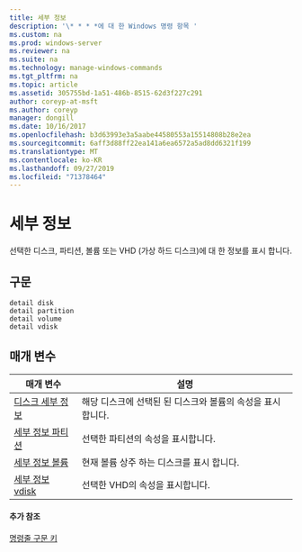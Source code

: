 ```yaml
---
title: 세부 정보
description: '\* * * *에 대 한 Windows 명령 항목 '
ms.custom: na
ms.prod: windows-server
ms.reviewer: na
ms.suite: na
ms.technology: manage-windows-commands
ms.tgt_pltfrm: na
ms.topic: article
ms.assetid: 305755bd-1a51-486b-8515-62d3f227c291
author: coreyp-at-msft
ms.author: coreyp
manager: dongill
ms.date: 10/16/2017
ms.openlocfilehash: b3d63993e3a5aabe44580553a15514808b28e2ea
ms.sourcegitcommit: 6aff3d88ff22ea141a6ea6572a5ad8dd6321f199
ms.translationtype: MT
ms.contentlocale: ko-KR
ms.lasthandoff: 09/27/2019
ms.locfileid: "71378464"
---
```

# <a name="detail"></a>세부 정보



선택한 디스크, 파티션, 볼륨 또는 VHD (가상 하드 디스크)에 대 한 정보를 표시 합니다.

## <a name="syntax"></a>구문

```
detail disk
detail partition
detail volume 
detail vdisk
```

## <a name="parameters"></a>매개 변수

|매개 변수|설명|
|---------|-----------|
|[디스크 세부 정보](detail-disk.md)|해당 디스크에 선택된 된 디스크와 볼륨의 속성을 표시합니다.|
|[세부 정보 파티션](detail-partition.md)|선택한 파티션의 속성을 표시합니다.|
|[세부 정보 볼륨](detail-volume.md)|현재 볼륨 상주 하는 디스크를 표시 합니다.|
|[세부 정보 vdisk](detail-vdisk.md)|선택한 VHD의 속성을 표시합니다.|

#### <a name="additional-references"></a>추가 참조

[명령줄 구문 키](command-line-syntax-key.md)

